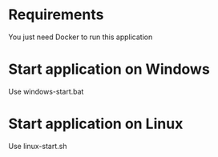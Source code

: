 # Requirements
You just need Docker to run this application

# Start application on Windows

Use windows-start.bat

# Start application on Linux

Use linux-start.sh
